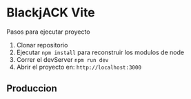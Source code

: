 # BlackjACK Vite

Pasos para ejecutar proyecto

1. Clonar repositorio
2. Ejecutar `npm install` para reconstruir los modulos de node
3. Correr el devServer `npm run dev`
4. Abrir el proyecto en: `http://localhost:3000`

## Produccion
